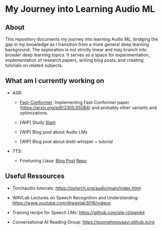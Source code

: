 # My Journey into Learning Audio ML

## About

This repository documents my journey into learning Audio ML, bridging the gap in my knowledge as I transition from a more general deep learning background. The exploration is not strictly linear and may branch into broader deep learning topics. It serves as a space for experimentation, implementation of research papers, writing blog posts, and creating tutorials on related subjects.

## What am I currently working on

- ASR:

  - [Fast-Conformer](https://github.com/Deep-unlearning/fast-conformer): Implementing Fast-Conformer paper (https://arxiv.org/pdf/2305.05084) and probably other variants and optimizations.
 
  - [WIP] Study [Slam](https://github.com/slp-rl/slamkit)
  
  - [WIP] Blog post about Audio LMs
  
  - [WIP] Blog post about distil-whisper + tutorial
 
- TTS:

  - Finetuning Llasa: [Blog Post](https://huggingface.co/blog/Steveeeeeeen/llasagna) [Repo](https://github.com/Deep-unlearning/LLaSA_training)
  
## Useful Ressources

- Torchaudio tutorials: https://pytorch.org/audio/main/index.html

- WAVLab Lectures on Speech Recognition and Understanding: https://www.youtube.com/@wavlab3016/videos

- Training recipe for Speech LMs: https://github.com/slp-rl/slamkit

- Conversational AI Reading Group: https://poonehmousavi.github.io/rg
